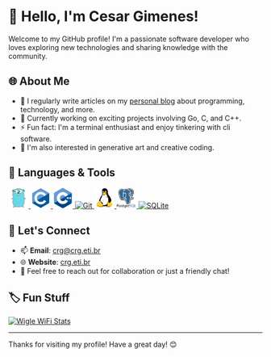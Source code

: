 # 👋 Hello, I'm Cesar Gimenes!

Welcome to my GitHub profile! I'm a passionate software developer who loves exploring new technologies and sharing knowledge with the community.

## 🌐 About Me

- 📝 I regularly write articles on my [personal blog](https://crg.eti.br) about programming, technology, and more.
- 💼 Currently working on exciting projects involving Go, C, and C++.
- ⚡ Fun fact: I'm a terminal enthusiast and enjoy tinkering with cli software.
- 🎨 I'm also interested in generative art and creative coding.

## 🔧 Languages & Tools

<p align="left">
  <a href="https://golang.org" target="_blank"> <img src="https://raw.githubusercontent.com/devicons/devicon/master/icons/go/go-original.svg" alt="Go" width="40" height="40"/> </a>
  <a href="https://www.cprogramming.com/" target="_blank"> <img src="https://raw.githubusercontent.com/devicons/devicon/master/icons/c/c-original.svg" alt="C" width="40" height="40"/> </a>
  <a href="https://www.w3schools.com/cpp/" target="_blank"> <img src="https://raw.githubusercontent.com/devicons/devicon/master/icons/cplusplus/cplusplus-original.svg" alt="C++" width="40" height="40"/> </a>
  <a href="https://git-scm.com/" target="_blank"> <img src="https://www.vectorlogo.zone/logos/git-scm/git-scm-icon.svg" alt="Git" width="40" height="40"/> </a>
  <a href="https://www.linux.org/" target="_blank"> <img src="https://raw.githubusercontent.com/devicons/devicon/master/icons/linux/linux-original.svg" alt="Linux" width="40" height="40"/> </a>
  <a href="https://www.postgresql.org" target="_blank"> <img src="https://raw.githubusercontent.com/devicons/devicon/master/icons/postgresql/postgresql-original-wordmark.svg" alt="PostgreSQL" width="40" height="40"/> </a>
  <a href="https://www.sqlite.org/" target="_blank"> <img src="https://www.vectorlogo.zone/logos/sqlite/sqlite-icon.svg" alt="SQLite" width="40" height="40"/> </a>
</p>

## 🤝 Let's Connect

- 📫 **Email**: [crg@crg.eti.br](mailto:crg@crg.eti.br)
- 🌐 **Website**: [crg.eti.br](https://crg.eti.br)
- 💬 Feel free to reach out for collaboration or just a friendly chat!

## 🏷️ Fun Stuff

<a href="https://wigle.net">
  <img border="0" src="https://wigle.net/bi/Bav+rJkobnnE78b9z1AXww.png" alt="Wigle WiFi Stats">
</a>

---

Thanks for visiting my profile! Have a great day! 😊

